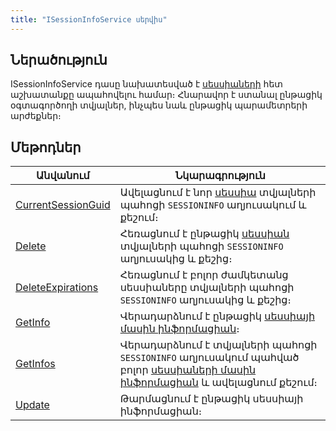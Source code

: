 ```yaml
---
title: "ISessionInfoService սերվիս"
---
```


## Ներածություն

ISessionInfoService դասը նախատեսված է [սեսսիաների](../types/SessionInfo.md) հետ աշխատանքը ապահովելու համար։
Հնարավոր է ստանալ ընթացիկ օգտագործողի տվյալներ, ինչպես նաև ընթացիկ պարամետրերի արժեքներ։

<!-- ## Հատկություններ

### CurrentSessionGuid

```c#
public string CurrentSessionGuid { get }
```

Վերադարձնում է ընթացիկ [սեսսիայի](../types/SessionInfo.md) ներքին նույնականացման համարը (Guid): -->

## Մեթոդներ

| Անվանում | Նկարագրություն |
|----------|----------------|
| [CurrentSessionGuid](ISessionInfoService/CurrentSessionGuid.md) | Ավելացնում է նոր [սեսսիա](../types/SessionInfo.md) տվյալների պահոցի `SESSIONINFO` աղյուսակում և քեշում։ |
| [Delete](ISessionInfoService/Delete.md) | Հեռացնում է ընթացիկ [սեսսիան](../types/SessionInfo.md) տվյալների պահոցի `SESSIONINFO` աղյուսակից և քեշից։ |
| [DeleteExpirations](ISessionInfoService/DeleteExpirations.md) | Հեռացնում է բոլոր ժամկետանց սեսսիաները տվյալների պահոցի `SESSIONINFO` աղյուսակից և քեշից։ |
| [GetInfo](ISessionInfoService/GetInfo.md) | Վերադարձնում է ընթացիկ [սեսսիայի մասին ինֆորմացիան](../types/SessionInfo.md)։ |
| [GetInfos](ISessionInfoService/GetInfos.md) | Վերադարձնում է տվյալների պահոցի `SESSIONINFO` աղյուսակում պահված բոլոր [սեսսիաների մասին ինֆորմացիան](../types/SessionInfo.md) և ավելացնում քեշում։ |
| [Update](ISessionInfoService/Update.md) | Թարմացնում է ընթացիկ սեսսիայի ինֆորմացիան։ |
